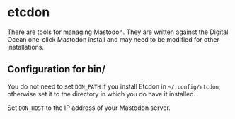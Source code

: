 # etcdon

There are tools for managing Mastodon. They are written against the
Digital Ocean one-click Mastodon install and may need to be modified for other
installations.

## Configuration for bin/

You do not need to set `DON_PATH` if you install Etcdon in `~/.config/etcdon`,
otherwise set it to the directory in which you do have it installed.

Set `DON_HOST` to the IP address of your Mastodon server.
